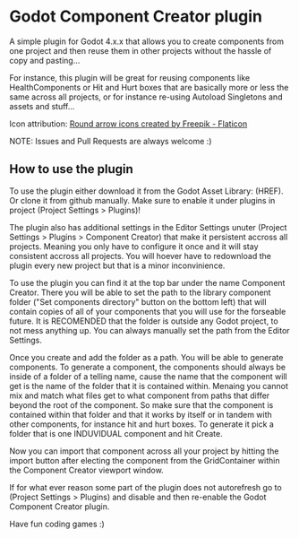 # Godot Component Creator plugin
A simple plugin for Godot 4.x.x that allows you to create components from one project and then reuse them in other projects without the hassle of copy and pasting... 

For instance, this plugin will be great for reusing components like HealthComponents or Hit and Hurt boxes that are basically more or less the same across all projects, or for instance re-using Autoload Singletons and assets and stuff...

Icon attribution: <a href="https://www.flaticon.com/free-icon/rotation_2161786" title="round arrow icons">Round arrow icons created by Freepik - Flaticon</a>

NOTE: Issues and Pull Requests are always welcome :)

## How to use the plugin
To use the plugin either download it from the Godot Asset Library: (HREF). Or clone it from github manually. Make sure to enable it under plugins in project (Project Settings > Plugins)! 

The plugin also has additional settings in the Editor Settings unuter (Project Settings > Plugins > Component Creator) that make it persistent accross all projects. Meaning you only have to configure it once and it will stay consistent accross all projects. You will hoever have to redownload the plugin every new project but that is a minor inconvinience.

To use the plugin you can find it at the top bar under the name Component Creator. There you will be able to set the path to the library component folder ("Set components directory" button on the bottom left) that will contain copies of all of your components that you will use for the forseable future. It is RECOMENDED that the folder is outside any Godot project, to not mess anything up. You can always manually set the path from the Editor Settings.

Once you create and add the folder as a path. You will be able to generate components. To generate a component, the components should always be inside of a folder of a telling name, cause the name that the component will get is the name of the folder that it is contained within. Menaing you cannot mix and match what files get to what component from paths that differ beyond the root of the component. So make sure that the component is contained within that folder and that it works by itself or in tandem with other components, for instance hit and hurt boxes. To generate it pick a folder that is one INDUVIDUAL component and hit Create.

Now you can import that component across all your project by hitting the import button after electing the component from the GridContainer within the Component Creator viewport window.

If for what ever reason some part of the plugin does not autorefresh go to (Project Settings > Plugins) and disable and then re-enable the Godot Component Creator plugin. 

Have fun coding games :)
